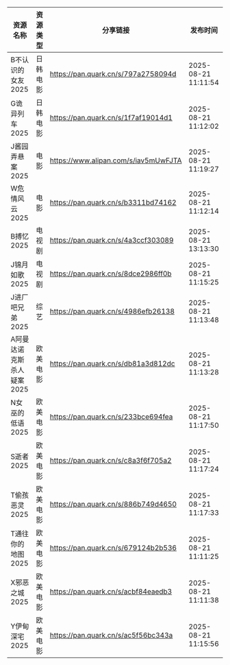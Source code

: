 | 资源名称            | 资源类型 | 分享链接                                 | 发布时间                |
| --------------- | ---- | ------------------------------------ | ------------------- |
| B不认识的女友2025     | 日韩电影 | https://pan.quark.cn/s/797a2758094d  | 2025-08-21 11:11:54 |
| G诡异列车2025       | 日韩电影 | https://pan.quark.cn/s/1f7af19014d1  | 2025-08-21 11:12:02 |
| J酱园弄悬案2025      | 电影   | https://www.alipan.com/s/iav5mUwFJTA | 2025-08-21 11:19:27 |
| W危情风云2025       | 电影   | https://pan.quark.cn/s/b3311bd74162  | 2025-08-21 11:12:14 |
| B搏忆2025         | 电视剧  | https://pan.quark.cn/s/4a3ccf303089  | 2025-08-21 13:13:30 |
| J锦月如歌2025       | 电视剧  | https://pan.quark.cn/s/8dce2986ff0b  | 2025-08-21 11:15:25 |
| J进厂吧兄弟2025      | 综艺   | https://pan.quark.cn/s/4986efb26138  | 2025-08-21 11:13:48 |
| A阿曼达诺克斯杀人疑案2025 | 欧美电影 | https://pan.quark.cn/s/db81a3d812dc  | 2025-08-21 11:13:28 |
| N女巫的低语2025      | 欧美电影 | https://pan.quark.cn/s/233bce694fea  | 2025-08-21 11:17:50 |
| S逝者2025         | 欧美电影 | https://pan.quark.cn/s/c8a3f6f705a2  | 2025-08-21 11:17:24 |
| T偷孩恶灵2025       | 欧美电影 | https://pan.quark.cn/s/886b749d4650  | 2025-08-21 11:17:33 |
| T通往你的地图 2025    | 欧美电影 | https://pan.quark.cn/s/679124b2b536  | 2025-08-21 11:11:25 |
| X邪恶之城2025       | 欧美电影 | https://pan.quark.cn/s/acbf84eaedb3  | 2025-08-21 11:11:38 |
| Y伊甸深宅2025       | 欧美电影 | https://pan.quark.cn/s/ac5f56bc343a  | 2025-08-21 11:15:56 |
